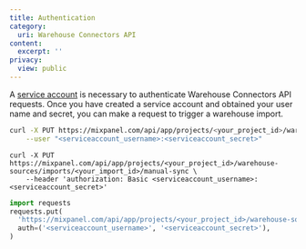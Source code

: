 ```yaml
---
title: Authentication
category:
  uri: Warehouse Connectors API
content:
  excerpt: ''
privacy:
  view: public
---
```

A [service account](ref:service-accounts) is necessary to authenticate Warehouse Connectors API requests. Once you have created a service account and obtained your user name and secret, you can make a request to trigger a warehouse import.

```bash cURL Basic Auth
curl -X PUT https://mixpanel.com/api/app/projects/<your_project_id>/warehouse-sources/imports/<your_import_id>/manual-sync \
	--user "<serviceaccount_username>:<serviceaccount_secret>"
```
```shell cURL Header
curl -X PUT https://mixpanel.com/api/app/projects/<your_project_id>/warehouse-sources/imports/<your_import_id>/manual-sync \
	--header 'authorization: Basic <serviceaccount_username>:<serviceaccount_secret>'
```
```python Python Requests
import requests
requests.put(
  'https://mixpanel.com/api/app/projects/<your_project_id>/warehouse-sources/imports/',
  auth=('<serviceaccount_username>', '<serviceaccount_secret>'),
)
```
